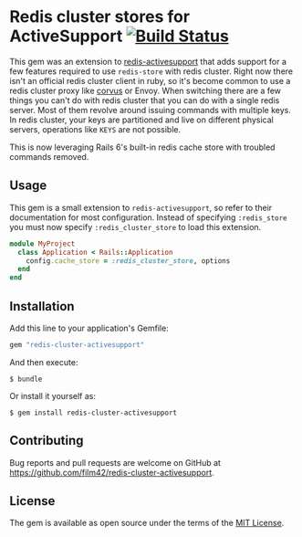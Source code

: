 # Redis cluster stores for ActiveSupport [![Build Status](https://travis-ci.org/film42/redis-cluster-activesupport.svg?branch=master)](https://travis-ci.org/film42/redis-cluster-activesupport)

This gem was an extension to [redis-activesupport](https://github.com/redis-store/redis-activesupport) that adds support
for a few features required to use `redis-store` with redis cluster. Right now there isn't an official redis cluster
client in ruby, so it's become common to use a redis cluster proxy like [corvus](https://github.com/eleme/corvus) or Envoy. When
switching there are a few things you can't do with redis cluster that you can do with a single redis server. Most of
them revolve around issuing commands with multiple keys. In redis cluster, your keys are partitioned and live on
different physical servers, operations like `KEYS` are not possible.

This is now leveraging Rails 6's built-in redis cache store with troubled commands removed.

## Usage

This gem is a small extension to `redis-activesupport`, so refer to their documentation for most configuration. Instead
of specifying `:redis_store` you must now specify `:redis_cluster_store` to load this extension.

```ruby
module MyProject
  class Application < Rails::Application
    config.cache_store = :redis_cluster_store, options
  end
end
```


## Installation

Add this line to your application's Gemfile:

```ruby
gem "redis-cluster-activesupport"
```

And then execute:

    $ bundle

Or install it yourself as:

    $ gem install redis-cluster-activesupport

## Contributing

Bug reports and pull requests are welcome on GitHub at https://github.com/film42/redis-cluster-activesupport.

## License

The gem is available as open source under the terms of the [MIT License](http://opensource.org/licenses/MIT).
